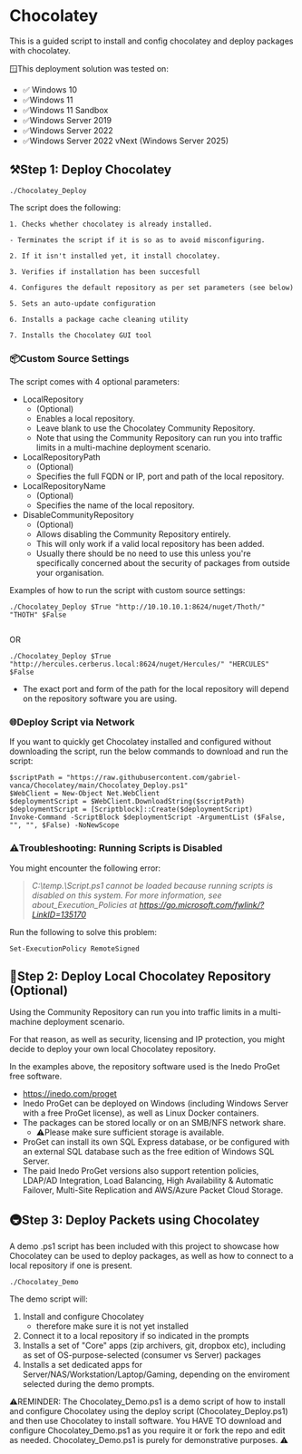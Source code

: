 # Chocolatey

This is a guided script to install and config chocolatey and deploy packages with chocolatey.

🪟This deployment solution was tested on:

* ✅ Windows 10
* ✅Windows 11
* ✅Windows 11 Sandbox
* ✅Windows Server 2019
* ✅Windows Server 2022
* ✅Windows Server 2022 vNext (Windows Server 2025)

## ⚒️Step 1: Deploy Chocolatey

```
./Chocolatey_Deploy
```

The script does the following:

    1. Checks whether chocolatey is already installed.

    - Terminates the script if it is so as to avoid misconfiguring.

    2. If it isn't installed yet, it install chocolatey.

    3. Verifies if installation has been succesfull

    4. Configures the default repository as per set parameters (see below)

    5. Sets an auto-update configuration

    6. Installs a package cache cleaning utility

    7. Installs the Chocolatey GUI tool

### 📦Custom Source Settings

The script comes with 4 optional parameters:

- LocalRepository
  - (Optional)
  - Enables a local repository.
  - Leave blank to use the Chocolatey Community Repository.
  - Note that using the Community Repository can run you into traffic limits in a multi-machine deployment scenario.
- LocalRepositoryPath
  - (Optional)
  - Specifies the full FQDN or IP, port and path of the local repository.
- LocalRepositoryName
  - (Optional)
  - Specifies the name of the local repository.
- DisableCommunityRepository
  - (Optional)
  - Allows disabling the Community Repository entirely.
  - This will only work if a valid local repository has been added.
  - Usually there should be no need to use this unless you're specifically concerned about the security of packages from outside your organisation.

Examples of how to run the script with custom source settings:

```
./Chocolatey_Deploy $True "http://10.10.10.1:8624/nuget/Thoth/" "THOTH" $False
  
```

OR

```
./Chocolatey_Deploy $True "http://hercules.cerberus.local:8624/nuget/Hercules/" "HERCULES" $False
```

- The exact port and form of the path for the local repository will depend on the repository software you are using.

### 🌐Deploy Script via Network

If you want to quickly get Chocolatey installed and configured without downloading the script, run the below commands to download and run the script:

```
$scriptPath = "https://raw.githubusercontent.com/gabriel-vanca/Chocolatey/main/Chocolatey_Deploy.ps1"
$WebClient = New-Object Net.WebClient
$deploymentScript = $WebClient.DownloadString($scriptPath)
$deploymentScript = [Scriptblock]::Create($deploymentScript)
Invoke-Command -ScriptBlock $deploymentScript -ArgumentList ($False, "", "", $False) -NoNewScope
```

### ⚠️Troubleshooting: Running Scripts is Disabled

You might encounter the following error:

> *C:\temp\.\Script.ps1 cannot be loaded because running scripts is disabled on this system. For more information, see about_Execution_Policies at https://go.microsoft.com/fwlink/?LinkID=135170*

Run the following to solve this problem:

```
Set-ExecutionPolicy RemoteSigned
```

## 🔐Step 2: Deploy Local Chocolatey Repository (Optional)

Using the Community Repository can run you into traffic limits in a multi-machine deployment scenario.

For that reason, as well as security, licensing and IP protection, you might decide to deploy your own local Chocolatey repository.

In the examples above, the repository software used is the Inedo ProGet free software.

* https://inedo.com/proget
* Inedo ProGet can be deployed on Windows (including Windows Server with a free ProGet license), as well as Linux Docker containers.
* The packages can be stored locally or on an SMB/NFS network share.
  * ⚠️Please make sure sufficient storage is available.
* ProGet can install its own SQL Express database, or be configured with an external SQL database such as the free edition of Windows SQL Server.
* The paid Inedo ProGet versions also support retention policies, LDAP/AD Integration, Load Balancing, High Availability & Automatic Failover, Multi-Site Replication and AWS/Azure Packet Cloud Storage.

## 🚇Step 3: Deploy Packets using Chocolatey

A demo .ps1 script has been included with this project to showcase how Chocolatey can be used to deploy packages, as well as how to connect to a local repository if one is present.

```
./Chocolatey_Demo
```

The demo script will:

1. Install and configure Chocolatey
   * therefore make sure it is not yet installed
2. Connect it to a local repository if so indicated in the prompts
3. Installs a set of "Core" apps (zip archivers, git, dropbox etc), including as set of OS-purpose-selected (consumer vs Server) packages
4. Installs a set dedicated apps for Server/NAS/Workstation/Laptop/Gaming, depending on the enviroment selected during the demo prompts.

⚠️REMINDER: The Chocolatey_Demo.ps1 is a demo script of how to install and configure Chocolatey using the deploy script (Chocolatey_Deploy.ps1) and then use Chocolatey to install software. You HAVE TO download and configure Chocolatey_Demo.ps1 as you require it or fork the repo and edit as needed. Chocolatey_Demo.ps1 is purely for demonstrative purposes. ⚠️
